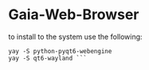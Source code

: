 # Gaia-Web-Browser
to install to the system use the following:
``` yay -S python-qt6
yay -S python-pyqt6-webengine
yay -S qt6-wayland ```
